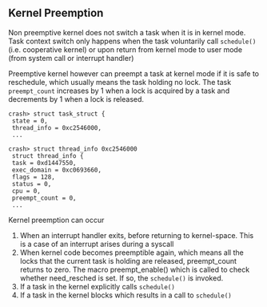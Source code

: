 ﻿## Kernel Preemption


Non preemptive kernel does not switch a task when it is in kernel mode.  Task context switch only happens when the task
voluntarily call `schedule()` (i.e. cooperative kernel) or upon return from kernel mode to user mode (from system call or
interrupt handler)

Preemptive kernel however can preempt a task at kernel mode if it is safe to reschedule, which usually means the task 
holding no lock. The task `preempt_count` increases by 1 when a lock is acquired by  a task and decrements by 1 when a 
lock is released.

    crash> struct task_struct {
     state = 0,
     thread_info = 0xc2546000,
     ...
     
    crash> struct thread_info 0xc2546000
     struct thread_info {
     task = 0xd1447550,
     exec_domain = 0xc0693660,
     flags = 128,
     status = 0,
     cpu = 0,
     preempt_count = 0,
     ...


Kernel preemption can occur

1. When an interrupt handler exits, before returning to kernel-space. This is a case of an interrupt arises during a syscall
2. When kernel code becomes preemptible again, which means all the locks that the current task is holding are released, preempt_count returns to zero. The macro preempt_enable() which is called to check whether need_resched is set. If so, the `schedule()` is invoked.
3. If a task in the kernel explicitly calls `schedule()`
4. If a task in the kernel blocks which results in a call to `schedule()`

